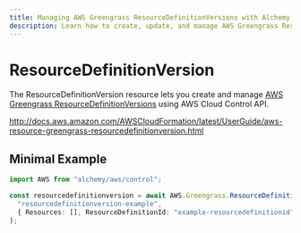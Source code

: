 ```yaml
---
title: Managing AWS Greengrass ResourceDefinitionVersions with Alchemy
description: Learn how to create, update, and manage AWS Greengrass ResourceDefinitionVersions using Alchemy Cloud Control.
---
```


# ResourceDefinitionVersion

The ResourceDefinitionVersion resource lets you create and manage [AWS Greengrass ResourceDefinitionVersions](https://docs.aws.amazon.com/greengrass/latest/userguide/) using AWS Cloud Control API.

http://docs.aws.amazon.com/AWSCloudFormation/latest/UserGuide/aws-resource-greengrass-resourcedefinitionversion.html

## Minimal Example

```ts
import AWS from "alchemy/aws/control";

const resourcedefinitionversion = await AWS.Greengrass.ResourceDefinitionVersion(
  "resourcedefinitionversion-example",
  { Resources: [], ResourceDefinitionId: "example-resourcedefinitionid" }
);
```


